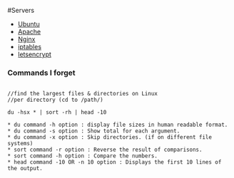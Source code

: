 #Servers

* [Ubuntu](ubuntu.md)
* [Apache](apache.md)
* [Nginx](nginx.md)
* [iptables](iptables.md)
* [letsencrypt](letsencrypt.md)


### Commands I forget

```

//find the largest files & directories on Linux
//per directory (cd to /path/)

du -hsx * | sort -rh | head -10

* du command -h option : display file sizes in human readable format.
* du command -s option : Show total for each argument.
* du command -x option : Skip directories. (if on different file systems)
* sort command -r option : Reverse the result of comparisons.
* sort command -h option : Compare the numbers.
* head command -10 OR -n 10 option : Displays the first 10 lines of the output.



```